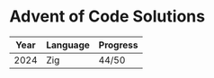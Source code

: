 # Advent of Code Solutions

| Year  | Language | Progress |
| ----- | -------- | -------- |
| 2024  | Zig      | 44/50     |
